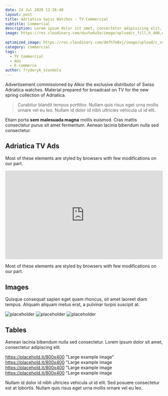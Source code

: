 ```yaml
---
date: 24 Jul 2020 12:26:40
layout: post
title: Adriatica Swiss Watches - TV Commercial
subtitle: Commercial
description: Lorem ipsum dolor sit amet, consectetur adipisicing elit, sed do eiusmod tempor incididunt ut labore et dolore magna aliqua.
image: https://res.cloudinary.com/duvtw6u5e/image/upload/c_fill,h_400,w_800,x_0,y_0/v1691144841/Abarel%20web/Adriatica-swiss-watches_equybq.jpg
 
optimized_image: https://res.cloudinary.com/dm7h7e8xj/image/upload/c_scale,w_380/v1559822138/theme9_v273a9.jpg
category: commercial
tags:
  - TV Commercial
  - Ads
  - E-commerce
author: fryderyk_szandala
---
```

Advertisement commissioned by Alkor the exclusive distributor of Swiss Adriatica watches. Material prepared for broadcast on TV for the new spring collection of Adriatica. 

> Curabitur blandit tempus porttitor. Nullam quis risus eget urna mollis ornare vel eu leo. Nullam id dolor id nibh ultricies vehicula ut id elit.

Etiam porta **sem malesuada magna** mollis  euismod. Cras mattis consectetur purus sit amet fermentum. Aenean lacinia bibendum nulla sed consectetur.

<!--page-->

## Adriatica TV Ads

Most of these elements are styled by browsers with few modifications on our part.

<div style="padding:56.25% 0 0 0;position:relative;"><iframe src="https://player.vimeo.com/video/440319777?badge=0&amp;autopause=0&amp;player_id=0&amp;app_id=58479" frameborder="0" allow="autoplay; fullscreen; picture-in-picture" allowfullscreen style="position:absolute;top:0;left:0;width:100%;height:100%;" title="Adriatica A3732"></iframe></div><script src="https://player.vimeo.com/api/player.js"></script>


Most of these elements are styled by browsers with few modifications on our part.


## Images

Quisque consequat sapien eget quam rhoncus, sit amet laoreet diam tempus. Aliquam aliquam metus erat, a pulvinar turpis suscipit at.

![placeholder](https://placehold.it/800x400 "Large example image")
![placeholder](https://placehold.it/400x200 "Medium example image")
![placeholder](https://placehold.it/200x200 "Small example image")

## Tables

Aenean lacinia bibendum nulla sed consectetur. Lorem ipsum dolor sit amet, consectetur adipiscing elit.

https://placehold.it/800x400 "Large example image" https://placehold.it/800x400 "Large example image https://placehold.it/800x400 "Large example image https://placehold.it/800x400 "Large example image

Nullam id dolor id nibh ultricies vehicula ut id elit. Sed posuere consectetur est at lobortis. Nullam quis risus eget urna mollis ornare vel eu leo.










